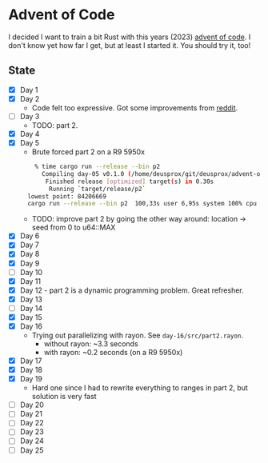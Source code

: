 # Advent of Code

I decided I want to train a bit Rust with this years (2023) [advent of code](https://adventofcode.com/).
I don't know yet how far I get, but at least I started it.
You should try it, too!

## State

- [x] Day 1
- [x] Day 2
  - Code felt too expressive. Got some improvements from [reddit](https://www.reddit.com/r/rust/comments/189a5tu/string_manipulation_in_rust_advent_of_code/).
- [ ] Day 3
  - TODO: part 2.
- [x] Day 4
- [x] Day 5
  - Brute forced part 2 on a R9 5950x
  ```bash
      % time cargo run --release --bin p2
        Compiling day-05 v0.1.0 (/home/deusprox/git/deusprox/advent-of-code/day-05)
         Finished release [optimized] target(s) in 0.30s
          Running `target/release/p2`
    lowest point: 84206669
    cargo run --release --bin p2  100,33s user 6,95s system 100% cpu 1:47,09 total
  ```
  - TODO: improve part 2 by going the other way around: location -> seed from 0 to u64::MAX
- [x] Day 6
- [x] Day 7
- [x] Day 8
- [x] Day 9
- [ ] Day 10
- [x] Day 11
- [x] Day 12 - part 2 is a dynamic programming problem. Great refresher.
- [x] Day 13
- [ ] Day 14
- [x] Day 15
- [x] Day 16
  - Trying out parallelizing with rayon. See `day-16/src/part2.rayon`.
    - without rayon: ~3.3 seconds
    - with rayon:    ~0.2 seconds (on a R9 5950x)
- [x] Day 17
- [x] Day 18
- [x] Day 19
    - Hard one since I had to rewrite everything to ranges in part 2, but solution is very fast
- [ ] Day 20
- [ ] Day 21
- [ ] Day 22
- [ ] Day 23
- [ ] Day 24
- [ ] Day 25
